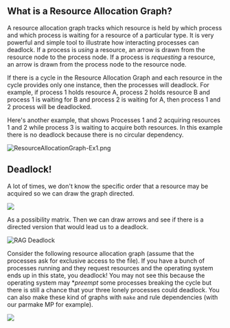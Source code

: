 ## What is a Resource Allocation Graph?
A resource allocation graph tracks which resource is held by which process and which process is waiting for a resource of a particular type. It is very powerful and simple tool to illustrate how interacting  processes can deadlock. If a process is _using_ a resource, an arrow is drawn from the resource node to the process node. If a process is _requesting_ a resource, an arrow is drawn from the process node to the resource node.


If there is a cycle in the Resource Allocation Graph and each resource in the cycle provides only one instance, then the processes will deadlock. For example, if process 1 holds resource A, process 2 holds resource B and process 1 is waiting for B and process 2 is waiting for A, then process 1 and 2 process will be deadlocked.

Here's another example, that shows Processes 1 and 2 acquiring resources 1 and 2 while process 3 is waiting to acquire both resources. In this example there is no deadlock because there is no circular dependency.

![ResourceAllocationGraph-Ex1.png](https://raw.githubusercontent.com/wiki/angrave/SystemProgramming/ResourceAllocationGraph-Ex1.png)


## Deadlock!

A lot of times, we don't know the specific order that a resource may be acquired so we can draw the graph directed.

![](http://i.imgur.com/V16FfnX.png)

As a possibility matrix. Then we can draw arrows and see if there is a directed version that would lead us to a deadlock.

![RAG Deadlock](http://i.imgur.com/6duq0PD.png)

Consider the following resource allocation graph (assume that the processes ask for exclusive access to the file). If you have a bunch of processes running and they request resources and the operating system ends up in this state, you deadlock! You may not see this because the operating system may **preempt* some processes breaking the cycle but there is still a chance that your three lonely processes could deadlock. You can also make these kind of graphs with `make` and rule dependencies (with our parmake MP for example).

![](http://cs241.cs.illinois.edu/images/ColorfulDeadlock.svg)